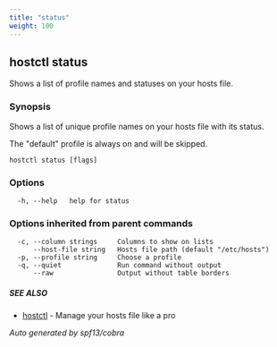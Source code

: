 ```yaml
---
title: "status"
weight: 100
---
```


## hostctl status

Shows a list of profile names and statuses on your hosts file.

### Synopsis


Shows a list of unique profile names on your hosts file with its status.

The "default" profile is always on and will be skipped.


```
hostctl status [flags]
```

### Options

```
  -h, --help   help for status
```

### Options inherited from parent commands

```
  -c, --column strings     Columns to show on lists
      --host-file string   Hosts file path (default "/etc/hosts")
  -p, --profile string     Choose a profile
  -q, --quiet              Run command without output
      --raw                Output without table borders
```

##### SEE ALSO

* [hostctl](/docs/cli-usage/hostctl)	 - Manage your hosts file like a pro

*Auto generated by spf13/cobra*
